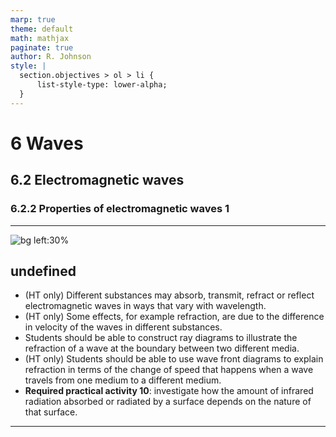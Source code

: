 ```yaml
---
marp: true
theme: default
math: mathjax
paginate: true
author: R. Johnson
style: |
  section.objectives > ol > li {
      list-style-type: lower-alpha;
  }
---
```


# 6 Waves
## 6.2 Electromagnetic waves
### 6.2.2 Properties of electromagnetic waves 1

---

<!-- _class: objectives -->

![bg left:30%](https://images.unsplash.com/photo-1492962827063-e5ea0d8c01f5?ixlib=rb-4.0.3&ixid=MnwxMjA3fDB8MHxwaG90by1wYWdlfHx8fGVufDB8fHx8&auto=format&fit=crop&w=2121&q=80)
## undefined


- (HT only) Different substances may absorb, transmit, refract or reflect electromagnetic waves in ways that vary with wavelength.
- (HT only) Some effects, for example refraction, are due to the difference in velocity of the waves in different substances.
- Students should be able to construct ray diagrams to illustrate the refraction of a wave at the boundary between two different media.
- (HT only) Students should be able to use wave front diagrams to explain refraction in terms of the change of speed that happens when a wave travels from one medium to a different medium.
- **Required practical activity 10**: investigate how the amount of infrared radiation absorbed or radiated by a surface depends on the nature of that surface.



---